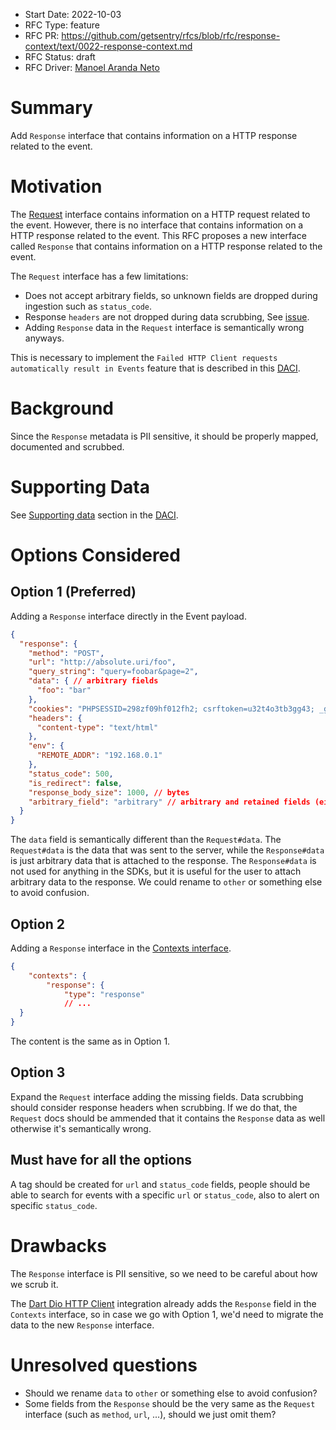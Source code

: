 * Start Date: 2022-10-03
* RFC Type: feature
* RFC PR: https://github.com/getsentry/rfcs/blob/rfc/response-context/text/0022-response-context.md
* RFC Status: draft
* RFC Driver: [Manoel Aranda Neto](https://github.com/marandaneto)

# Summary

Add `Response` interface that contains information on a HTTP response related to the event.

# Motivation

The [Request](https://develop.sentry.dev/sdk/event-payloads/request/) interface contains information on a HTTP request related to the event. However, there is no interface that contains information on a HTTP response related to the event. This RFC proposes a new interface called `Response` that contains information on a HTTP response related to the event.

The `Request` interface has a few limitations:
* Does not accept arbitrary fields, so unknown fields are dropped during ingestion such as `status_code`.
* Response `headers` are not dropped during data scrubbing, See [issue](https://github.com/getsentry/relay/issues/1501).
* Adding `Response` data in the `Request` interface is semantically wrong anyways.

This is necessary to implement the `Failed HTTP Client requests automatically result in Events` feature that is described in this [DACI](https://www.notion.so/sentry/Failed-HTTP-Client-requests-automatically-result-in-Events-f6c21d2a58ce4f2c889a823fd1da0044).

# Background

Since the `Response` metadata is PII sensitive, it should be properly mapped, documented and scrubbed.

# Supporting Data

See [Supporting data](https://www.notion.so/sentry/Failed-HTTP-Client-requests-automatically-result-in-Events-f6c21d2a58ce4f2c889a823fd1da0044#0ca951d5216742dbaab02f5fd33b8fb5) section in the [DACI](https://www.notion.so/sentry/Failed-HTTP-Client-requests-automatically-result-in-Events-f6c21d2a58ce4f2c889a823fd1da0044).

# Options Considered

## Option 1 (Preferred)

Adding a `Response` interface directly in the Event payload.

```json
{
  "response": {
    "method": "POST",
    "url": "http://absolute.uri/foo",
    "query_string": "query=foobar&page=2",
    "data": { // arbitrary fields
      "foo": "bar"
    },
    "cookies": "PHPSESSID=298zf09hf012fh2; csrftoken=u32t4o3tb3gg43; _gat=1;",
    "headers": {
      "content-type": "text/html"
    },
    "env": {
      "REMOTE_ADDR": "192.168.0.1"
    },
    "status_code": 500,
    "is_redirect": false,
    "response_body_size": 1000, // bytes
    "arbitrary_field": "arbitrary" // arbitrary and retained fields (either this or data)
  }
}
```

The `data` field is semantically different than the `Request#data`. The `Request#data` is the data that was sent to the server, while the `Response#data` is just arbitrary data that is attached to the response. The `Response#data` is not used for anything in the SDKs, but it is useful for the user to attach arbitrary data to the response.
We could rename to `other` or something else to avoid confusion.

## Option 2

Adding a `Response` interface in the [Contexts interface](https://develop.sentry.dev/sdk/event-payloads/contexts/).

```json
{
    "contexts": {
        "response": {
            "type": "response"
            // ...
  }
}
```

The content is the same as in Option 1.

## Option 3

Expand the `Request` interface adding the missing fields.
Data scrubbing should consider response headers when scrubbing.
If we do that, the `Request` docs should be ammended that it contains the `Response` data as well otherwise it's semantically wrong.

## Must have for all the options

A tag should be created for `url` and `status_code` fields, people should be able to search for events with a specific `url` or `status_code`, also to alert on specific `status_code`.

# Drawbacks

The `Response` interface is PII sensitive, so we need to be careful about how we scrub it.

The [Dart Dio HTTP Client](https://docs.sentry.io/platforms/dart/configuration/integrations/dio/) integration already adds the `Response` field in the `Contexts` interface, so in case we go with Option 1, we'd need to migrate the data to the new `Response` interface.

# Unresolved questions

* Should we rename `data` to `other` or something else to avoid confusion?
* Some fields from the `Response` should be the very same as the `Request` interface (such as `method`, `url`, ...), should we just omit them?
